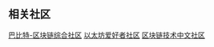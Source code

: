 ## 相关社区

[巴比特-区块链综合社区](http://8btc.com/)
[以太坊爱好者社区](http://ethfans.org/)
[区块链技术中文社区](https://bitshuo.com/)